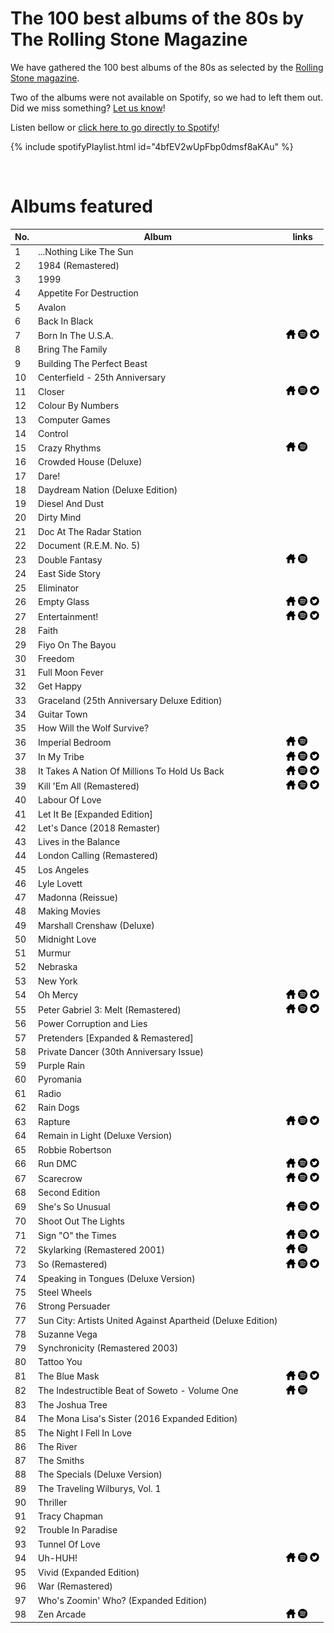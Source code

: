 # The 100 best albums of the 80s by The Rolling Stone Magazine

We have gathered the 100 best albums of the 80s as selected by the [Rolling Stone magazine](https://www.rollingstone.com/music/music-lists/100-best-albums-of-the-eighties-150477/).

Two of the albums were not available on Spotify, so we had to left them out. Did we miss something? [Let us know](https://github.com/RadioNinjaPirata/commentsENG/issues/new)!

Listen bellow or [click here to go directly to Spotify](https://open.spotify.com/playlist/4bfEV2wUpFbp0dmsf8aKAu?si=H7ZWIARrQ5SESl6ZiGqHvQ)!

{% include spotifyPlaylist.html id="4bfEV2wUpFbp0dmsf8aKAu" %}

<br>

# Albums featured

No. | Album | links
--- | ----- | -----
1 | ...Nothing Like The Sun |   
2 | 1984 (Remastered) |   
3 | 1999 |   
4 | Appetite For Destruction |   
5 | Avalon |   
6 | Back In Black |   
7 | Born In The U.S.A. | <a href="http://brucespringsteen.net/" target="_blank"><img src="assets/others_home_button.png" alt="home" height="15" width="15" /></a> <a href="https://open.spotify.com/album/0PMasrHdpaoIRuHuhHp72O?si=LpFEZAafRX2-xLoe_oMh4g" target="_blank"><img src="assets/spotify_button.png" alt="spotify" height="15" width="15" /></a> <a href="https://twitter.com/springsteen" target="_blank"><img src="assets/twitter_button.png" alt="twitter" height="15" width="15" /></a>
8 | Bring The Family |   
9 | Building The Perfect Beast |   
10 | Centerfield - 25th Anniversary |   
11 | Closer | <a href="http://www.joydivisionofficial.com/reimagined/" target="_blank"><img src="assets/others_home_button.png" alt="home" height="15" width="15" /></a> <a href="https://open.spotify.com/album/1HnxC8MLDciii5LebJ09Ko?si=sPSsqOdgTl2KopCCBejdzg" target="_blank"><img src="assets/spotify_button.png" alt="spotify" height="15" width="15" /></a> <a href="https://twitter.com/joydivision" target="_blank"><img src="assets/twitter_button.png" alt="twitter" height="15" width="15" /></a>
12 | Colour By Numbers |   
13 | Computer Games |   
14 | Control |   
15 | Crazy Rhythms | <a href="http://www.thefeeliesweb.com/" target="_blank"><img src="assets/others_home_button.png" alt="home" height="15" width="15" /></a> <a href="https://open.spotify.com/album/17vXS5SfynR3HXDDPMrWDS?si=v3Bb7A89SXuEyFgMqBgMvQ" target="_blank"><img src="assets/spotify_button.png" alt="spotify" height="15" width="15" /></a> 
16 | Crowded House (Deluxe) |   
17 | Dare! |   
18 | Daydream Nation (Deluxe Edition) |   
19 | Diesel And Dust |   
20 | Dirty Mind |   
21 | Doc At The Radar Station |   
22 | Document (R.E.M. No. 5) |   
23 | Double Fantasy | <a href="https://en.wikipedia.org/wiki/John_Lennon" target="_blank"><img src="assets/others_home_button.png" alt="home" height="15" width="15" /></a> <a href="https://open.spotify.com/album/1NWA2fPLUAW5df7UGI5thp?si=PIv9Kwp4Q3q67EaQJkzMTw" target="_blank"><img src="assets/spotify_button.png" alt="spotify" height="15" width="15" /></a> 
24 | East Side Story |   
25 | Eliminator |   
26 | Empty Glass | <a href="https://petetownshend.net/" target="_blank"><img src="assets/others_home_button.png" alt="home" height="15" width="15" /></a> <a href="https://open.spotify.com/album/0X8rEKkL2TupftQRrOzX4h?si=9oyxfkjARs-IaJN0GvfqEQ" target="_blank"><img src="assets/spotify_button.png" alt="spotify" height="15" width="15" /></a> <a href="https://twitter.com/Pete_Townshend" target="_blank"><img src="assets/twitter_button.png" alt="twitter" height="15" width="15" /></a>
27 | Entertainment! | <a href="https://en.wikipedia.org/wiki/Gang_of_Four_(band)" target="_blank"><img src="assets/others_home_button.png" alt="home" height="15" width="15" /></a> <a href="https://open.spotify.com/album/1UMvR1rwj9EzLnbj4L6Zoy?si=TKJYCPfhQlWhSm6M34Wh2A" target="_blank"><img src="assets/spotify_button.png" alt="spotify" height="15" width="15" /></a> <a href="https://twitter.com/gangof4official" target="_blank"><img src="assets/twitter_button.png" alt="twitter" height="15" width="15" /></a>
28 | Faith |   
29 | Fiyo On The Bayou |   
30 | Freedom |   
31 | Full Moon Fever |   
32 | Get Happy |   
33 | Graceland (25th Anniversary Deluxe Edition) |   
34 | Guitar Town |   
35 | How Will the Wolf Survive? |   
36 | Imperial Bedroom | <a href="https://en.wikipedia.org/wiki/The_Attractions" target="_blank"><img src="assets/others_home_button.png" alt="home" height="15" width="15" /></a> <a href="https://open.spotify.com/album/1pK8MLyjgvt8pNVkQCBnSg?si=GVmsgEEDQSuVmTxL3oqcWw" target="_blank"><img src="assets/spotify_button.png" alt="spotify" height="15" width="15" /></a> 
37 | In My Tribe | <a href="http://maniacs.com/" target="_blank"><img src="assets/others_home_button.png" alt="home" height="15" width="15" /></a> <a href="https://open.spotify.com/album/1CLpXneJv4okGKLwp7LKh8?si=pZm6Y3svQaOQlpx9KJ3hOw" target="_blank"><img src="assets/spotify_button.png" alt="spotify" height="15" width="15" /></a> <a href="https://twitter.com/10000Maniacs" target="_blank"><img src="assets/twitter_button.png" alt="twitter" height="15" width="15" /></a>
38 | It Takes A Nation Of Millions To Hold Us Back | <a href="https://en.wikipedia.org/wiki/It_Takes_a_Nation_of_Millions_to_Hold_Us_Back" target="_blank"><img src="assets/others_home_button.png" alt="home" height="15" width="15" /></a> <a href="https://open.spotify.com/album/03Mx6yaV7k4bsEmcTH8J49?si=3R1Zkr-rR8m63ZNlTSRKAA" target="_blank"><img src="assets/spotify_button.png" alt="spotify" height="15" width="15" /></a> <a href="https://twitter.com/PublicEnemyFTP" target="_blank"><img src="assets/twitter_button.png" alt="twitter" height="15" width="15" /></a>
39 | Kill 'Em All (Remastered) | <a href="https://www.metallica.com/" target="_blank"><img src="assets/others_home_button.png" alt="home" height="15" width="15" /></a> <a href="https://open.spotify.com/album/1aGapZGHBovnmhwqVNI6JZ?si=XHdFdlQsR-yYXp_otAok9w" target="_blank"><img src="assets/spotify_button.png" alt="spotify" height="15" width="15" /></a> <a href="https://twitter.com/Metallica" target="_blank"><img src="assets/twitter_button.png" alt="twitter" height="15" width="15" /></a>
40 | Labour Of Love |   
41 | Let It Be [Expanded Edition] |   
42 | Let's Dance (2018 Remaster) |   
43 | Lives in the Balance |   
44 | London Calling (Remastered) |   
45 | Los Angeles |   
46 | Lyle Lovett |   
47 | Madonna (Reissue) |   
48 | Making Movies |   
49 | Marshall Crenshaw (Deluxe) |   
50 | Midnight Love |   
51 | Murmur |   
52 | Nebraska |   
53 | New York |   
54 | Oh Mercy | <a href="http://www.bobdylan.com/" target="_blank"><img src="assets/others_home_button.png" alt="home" height="15" width="15" /></a> <a href="https://open.spotify.com/album/18ue4s9PsV3WBw7kkzD689?si=ROvu6QtFRd6hovIZfzLi7A" target="_blank"><img src="assets/spotify_button.png" alt="spotify" height="15" width="15" /></a> <a href="https://twitter.com/bobdylan" target="_blank"><img src="assets/twitter_button.png" alt="twitter" height="15" width="15" /></a>
55 | Peter Gabriel 3: Melt (Remastered) | <a href="https://petergabriel.com" target="_blank"><img src="assets/others_home_button.png" alt="home" height="15" width="15" /></a> <a href="https://open.spotify.com/album/0KLyPao7XpXHSAMmbkxCoz?si=BlIvIsFgQRG_RbkVF0Fa8g" target="_blank"><img src="assets/spotify_button.png" alt="spotify" height="15" width="15" /></a> <a href="https://twitter.com/itspetergabriel" target="_blank"><img src="assets/twitter_button.png" alt="twitter" height="15" width="15" /></a>
56 | Power Corruption and Lies |   
57 | Pretenders [Expanded & Remastered] |   
58 | Private Dancer (30th Anniversary Issue) |   
59 | Purple Rain |   
60 | Pyromania |   
61 | Radio |   
62 | Rain Dogs |   
63 | Rapture | <a href="https://en.wikipedia.org/wiki/Anita_Baker" target="_blank"><img src="assets/others_home_button.png" alt="home" height="15" width="15" /></a> <a href="https://open.spotify.com/album/1C7VOpm96d77zf5yaRqJ2u?si=b2-gRWSnTWGFkfqX_KMCug" target="_blank"><img src="assets/spotify_button.png" alt="spotify" height="15" width="15" /></a> <a href="https://twitter.com/IAMANITABAKER" target="_blank"><img src="assets/twitter_button.png" alt="twitter" height="15" width="15" /></a>
64 | Remain in Light (Deluxe Version) |   
65 | Robbie Robertson |   
66 | Run DMC | <a href="https://www.rundmc.com/" target="_blank"><img src="assets/others_home_button.png" alt="home" height="15" width="15" /></a> <a href="https://open.spotify.com/album/05n0d2kfwGPhKpTonLHRpY?si=bG-HUE8ySQ-biH5ljlmG7g" target="_blank"><img src="assets/spotify_button.png" alt="spotify" height="15" width="15" /></a> <a href="https://twitter.com/OfficialRunDMC" target="_blank"><img src="assets/twitter_button.png" alt="twitter" height="15" width="15" /></a>
67 | Scarecrow | <a href="https://www.mellencamp.com/" target="_blank"><img src="assets/others_home_button.png" alt="home" height="15" width="15" /></a> <a href="https://open.spotify.com/album/1BYEhfr8qQGNhbqPAbfnxk?si=iQypoT5CS8iIoam5Eh505A" target="_blank"><img src="assets/spotify_button.png" alt="spotify" height="15" width="15" /></a> <a href="https://twitter.com/johnmellencamp" target="_blank"><img src="assets/twitter_button.png" alt="twitter" height="15" width="15" /></a>
68 | Second Edition |   
69 | She's So Unusual | <a href="https://cyndilauper.com/" target="_blank"><img src="assets/others_home_button.png" alt="home" height="15" width="15" /></a> <a href="https://open.spotify.com/album/1FvdZ1oizXwF9bxogujoF0?si=7jiMUYHdTzij5-geypV3oQ" target="_blank"><img src="assets/spotify_button.png" alt="spotify" height="15" width="15" /></a> <a href="https://twitter.com/cyndilauper" target="_blank"><img src="assets/twitter_button.png" alt="twitter" height="15" width="15" /></a>
70 | Shoot Out The Lights |   
71 | Sign "O" the Times | <a href="https://en.wikipedia.org/wiki/Prince_(musician)" target="_blank"><img src="assets/others_home_button.png" alt="home" height="15" width="15" /></a> <a href="https://open.spotify.com/album/1XsXHctYSQNyAd9BANCk2B?si=A-UP9wb2R5WlLrhDHkvk4Q" target="_blank"><img src="assets/spotify_button.png" alt="spotify" height="15" width="15" /></a> <a href="https://twitter.com/prince" target="_blank"><img src="assets/twitter_button.png" alt="twitter" height="15" width="15" /></a>
72 | Skylarking (Remastered 2001) | <a href="https://en.wikipedia.org/wiki/XTC" target="_blank"><img src="assets/others_home_button.png" alt="home" height="15" width="15" /></a> <a href="https://open.spotify.com/album/0KZzE7kp90tb85NaixWeir?si=pfIIMdbPRMeVr_7BptteMA" target="_blank"><img src="assets/spotify_button.png" alt="spotify" height="15" width="15" /></a> 
73 | So (Remastered) | <a href="https://en.wikipedia.org/wiki/Peter_Gabriel" target="_blank"><img src="assets/others_home_button.png" alt="home" height="15" width="15" /></a> <a href="https://open.spotify.com/album/0hQb1KT6L3iEYRkS5u8cjm?si=woB93H7PSH-SoePRE136Uw" target="_blank"><img src="assets/spotify_button.png" alt="spotify" height="15" width="15" /></a> <a href="https://twitter.com/https://twitter.com/hashtag/PeterGabriel" target="_blank"><img src="assets/twitter_button.png" alt="twitter" height="15" width="15" /></a>
74 | Speaking in Tongues (Deluxe Version) |   
75 | Steel Wheels |   
76 | Strong Persuader |   
77 | Sun City: Artists United Against Apartheid (Deluxe Edition) |   
78 | Suzanne Vega |   
79 | Synchronicity (Remastered 2003) |   
80 | Tattoo You |   
81 | The Blue Mask | <a href="http://www.loureed.com/" target="_blank"><img src="assets/others_home_button.png" alt="home" height="15" width="15" /></a> <a href="https://open.spotify.com/album/1CkMvvVcMdvMAYIz4Zhzax?si=xx6ulRCKQSGjOtLFrK5Tgw" target="_blank"><img src="assets/spotify_button.png" alt="spotify" height="15" width="15" /></a> <a href="https://twitter.com/LouReed" target="_blank"><img src="assets/twitter_button.png" alt="twitter" height="15" width="15" /></a>
82 | The Indestructible Beat of Soweto - Volume One | <a href="https://open.spotify.com/album/1DIr8JMRBnm1cZMYIGKb8t?si=TgdRB2WzSCegQkMBxJzM6Q" target="_blank"><img src="assets/others_home_button.png" alt="home" height="15" width="15" /></a> <a href="https://open.spotify.com/album/1DIr8JMRBnm1cZMYIGKb8t?si=TgdRB2WzSCegQkMBxJzM6Q" target="_blank"><img src="assets/spotify_button.png" alt="spotify" height="15" width="15" /></a> 
83 | The Joshua Tree |   
84 | The Mona Lisa's Sister (2016 Expanded Edition) |   
85 | The Night I Fell In Love |   
86 | The River |   
87 | The Smiths |   
88 | The Specials (Deluxe Version) |   
89 | The Traveling Wilburys, Vol. 1 |   
90 | Thriller |   
91 | Tracy Chapman |   
92 | Trouble In Paradise |   
93 | Tunnel Of Love |   
94 | Uh-HUH! | <a href="https://www.mellencamp.com/" target="_blank"><img src="assets/others_home_button.png" alt="home" height="15" width="15" /></a> <a href="https://open.spotify.com/album/1p4YwrjrP7t6Rfb755yoTQ?si=uEg-orLLTCyxtH9tOr08TA" target="_blank"><img src="assets/spotify_button.png" alt="spotify" height="15" width="15" /></a> <a href="https://twitter.com/johnmellencamp" target="_blank"><img src="assets/twitter_button.png" alt="twitter" height="15" width="15" /></a>
95 | Vivid (Expanded Edition) |   
96 | War (Remastered) |   
97 | Who's Zoomin' Who? (Expanded Edition) |   
98 | Zen Arcade | <a href="https://en.wikipedia.org/wiki/H%C3%BCsker_D%C3%BC" target="_blank"><img src="assets/others_home_button.png" alt="home" height="15" width="15" /></a> <a href="https://open.spotify.com/album/0J1DP5GvKrzWumwzlcFhLc?si=kWxX4YiBShaVuDVukfsmVQ" target="_blank"><img src="assets/spotify_button.png" alt="spotify" height="15" width="15" /></a> 
